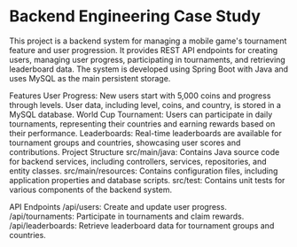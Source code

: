 # Backend Engineering Case Study

This project is a backend system for managing a mobile game's tournament feature and user progression. It provides REST API endpoints for creating users, managing user progress, participating in tournaments, and retrieving leaderboard data. The system is developed using Spring Boot with Java and uses MySQL as the main persistent storage.

Features
User Progress: New users start with 5,000 coins and progress through levels. User data, including level, coins, and country, is stored in a MySQL database.
World Cup Tournament: Users can participate in daily tournaments, representing their countries and earning rewards based on their performance.
Leaderboards: Real-time leaderboards are available for tournament groups and countries, showcasing user scores and contributions.
Project Structure
src/main/java: Contains Java source code for backend services, including controllers, services, repositories, and entity classes.
src/main/resources: Contains configuration files, including application properties and database scripts.
src/test: Contains unit tests for various components of the backend system.

API Endpoints
/api/users: Create and update user progress.
/api/tournaments: Participate in tournaments and claim rewards.
/api/leaderboards: Retrieve leaderboard data for tournament groups and countries.
